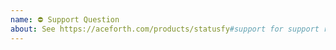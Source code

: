 ```yaml
---
name: ⛔️ Support Question
about: See https://aceforth.com/products/statusfy#support for support requests.
---
```


<!-- Please ask questions via following several ways. -->

<!-- Free Support (Spectrum Chat): https://spectrum.chat/bazzite/statusfy -->
<!-- Professional Support: This project is sponsored by https://aceforth.com. If you require Professional Assistance on your project(s), please contact us at https://aceforth.com/products/statusfy#support. -->
